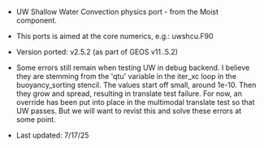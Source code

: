 
- UW Shallow Water Convection physics port - from the Moist component.

- This ports is aimed at the core numerics, e.g.: uwshcu.F90

- Version ported: v2.5.2 (as part of GEOS v11..5.2)

- Some errors still remain when testing UW in debug backend. I believe they are stemming from the
  'qtu' variable in the iter_xc loop in the buoyancy_sorting stencil. The values start off small,
  around 1e-10. Then they grow and spread, resulting in translate test failure. For now, an override
  has been put into place in the multimodal translate test so that UW passes. But we will want to
  revist this and solve these errors at some point.

- Last updated: 7/17/25
